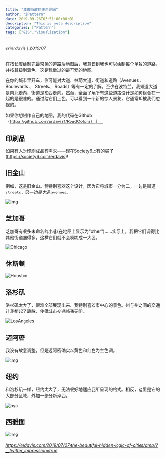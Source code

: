 ```yaml
---
title: "城市隐藏的美丽逻辑"
author: "iPattern"
date: 2019-09-26T03:51:00+08:00
description: "This is meta description"
categories: ["Pattern"]
tags: ["GIS","Visualization"]
---
```


###### erinrdavis | 2019/07

在按长度绘制完最常见的道路后地图后，我意识到我也可以绘制每个单独的道路，并按其级别着色。这是我做过的最可爱的地图。

在你的城市里开车，你可能对大道、林荫大道、街道和道路（Avenues 、 Boulevards 、 Streets、 Roads）等有一定的了解。至少在波特兰，我知道大道是南北走向，街道是东西走向。然而，全面了解所有这些道路设计是如何组合在一起的是很难的。通过给它们上色，可以看到一个新的惊人景象，它通常却被我们忽视的。

如果你想制作自己的地图，我的代码在Github（https://github.com/erdavis1/RoadColors）上。

## 印刷品

如果有人对印刷成品有需求——现在Society6上有的买了(https://society6.com/erdavis)!

## 旧金山

例如，这是旧金山。我特别喜欢这个设计，因为它将城市一分为二，一边是街道`streets`，另一边是大道`avenues`。

![img](https://tva1.sinaimg.cn/large/006y8mN6gy1g7ce54blz0j30qt0sfar0.jpg)

## 芝加哥

芝加哥有很多未命名的小巷(在地图上显示为“other”)……实际上，我把它们调得比其他街道细得多，这样它们就不会模糊成一大团。

![Chicago](https://tva1.sinaimg.cn/large/006y8mN6gy1g7ce5cxjetj30u012hkjn.jpg)

## 休斯顿

![Houston](https://tva1.sinaimg.cn/large/006y8mN6gy1g7ce5ledy9j30u00u0x6r.jpg)

## 洛杉矶

洛杉矶太大了，很难全部展现出来。我特别喜欢市中心的景色。州与州之间的交通让我想起了静脉，使得城市交通畅通无阻。

![LosAngeles](https://tva1.sinaimg.cn/large/006y8mN6gy1g7ce66iokgj30u00u0u10.jpg)

## 迈阿密

我没有故意调整，但是迈阿密确实以黄色和红色为主色调。

![img](https://tva1.sinaimg.cn/large/006y8mN6gy1g7ce6f6tdsj30m20sgnh3.jpg)

## 纽约

和洛杉矶一样，纽约太大了，无法很好地适应我所呈现的格式。相反，这里是它的大部分区域，外加一部分新泽西。

![nyc](https://tva1.sinaimg.cn/large/006y8mN6gy1g7ce6pa1m9j30u00u0hdx.jpg)

## 西雅图


![img](https://tva1.sinaimg.cn/large/006y8mN6gy1g7ce6u4b04j30ma0shkcj.jpg)



###### https://erdavis.com/2019/07/27/the-beautiful-hidden-logic-of-cities/amp/?__twitter_impression=true